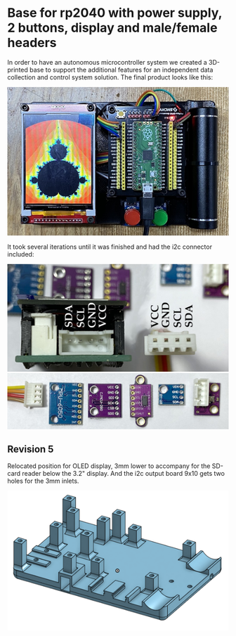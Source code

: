 # Base for rp2040 with power supply, 2 buttons, display and male/female headers

In order to have an autonomous microcontroller system we created a 3D-printed base to support the additional features for an independent data collection and control system solution. The final product looks like this:

![with ili9341](../docs/ili9341.jpg)

It took several iterations until it was finished and had the i2c connector included:

![i2c](../docs/i2c_connector.jpg)
![examples](../docs/i2c_order.jpg)

## Revision 5

Relocated position for OLED display, 3mm lower to accompany for the SD-card reader below the 3.2" display. And the i2c output board 9x10 gets two holes for the 3mm inlets.

![rev5](drawing.png)
